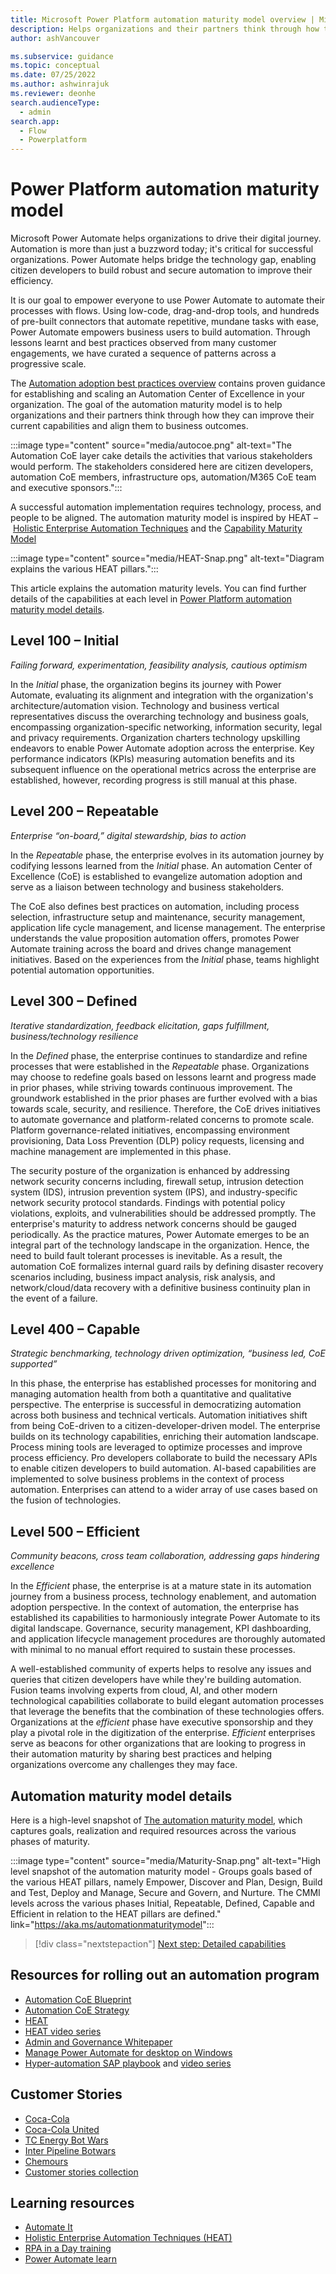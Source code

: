 ```yaml
---
title: Microsoft Power Platform automation maturity model overview | Microsoft Docs
description: Helps organizations and their partners think through how they can improve their current RPA and hyperautomation capabilities and align them to business outcomes.
author: ashVancouver

ms.subservice: guidance
ms.topic: conceptual
ms.date: 07/25/2022
ms.author: ashwinrajuk
ms.reviewer: deonhe
search.audienceType: 
  - admin
search.app: 
  - Flow
  - Powerplatform
---
```


# Power Platform automation maturity model

Microsoft Power Automate helps organizations to drive their digital journey. Automation is more than just a buzzword today; it's critical for successful organizations. Power Automate helps bridge the technology gap, enabling citizen developers to build robust and secure automation to improve their efficiency.

It is our goal to empower everyone to use Power Automate to automate their processes with flows. Using low-code, drag-and-drop tools, and hundreds of pre-built connectors that automate repetitive, mundane tasks with ease, Power Automate empowers business users to build automation. Through lessons learnt and best practices observed from many customer engagements, we have curated a sequence of patterns across a progressive scale.

The [Automation adoption best practices overview](https://aka.ms/autocoeblueprint) contains proven guidance for establishing and scaling an Automation Center of Excellence in your organization. The goal of the automation maturity model is to help organizations and their partners think through how they can improve their current capabilities and align them to business outcomes.

<!--Todo The pngs are not displaying in the doc-->

:::image type="content" source="media/autocoe.png" alt-text="The Automation CoE layer cake details the activities that various stakeholders would perform. The stakeholders considered here are citizen developers, automation CoE members, infrastructure ops, automation/M365 CoE team and executive sponsors.":::

<!--Todo We should not link to blogs from documentaion. Blogs aren't updated, not are they localized. This makes for a poor customer experience. Is there a doc we can link to that explains HEAT-->
A successful automation implementation requires technology, process, and people to be aligned. The automation maturity model is inspired by HEAT – [Holistic Enterprise Automation Techniques](https://powerautomate.microsoft.com/blog/heat-holistic-enterprise-automation-techniques-for-rpa-and-more/) and the [Capability Maturity Model](https://cmmiinstitute.com/learning/appraisals/levels)

:::image type="content" source="media/HEAT-Snap.png" alt-text="Diagram explains the various HEAT pillars.":::

This article explains the automation maturity levels. You can find further details of the capabilities at each level in [Power Platform automation maturity model details](automation-maturity-model-details.md).

## Level 100 – Initial

*Failing forward, experimentation, feasibility analysis, cautious optimism*

In the *Initial* phase, the organization begins its journey with Power Automate, evaluating its alignment and integration with the organization's architecture/automation vision. Technology and business vertical representatives discuss the overarching technology and business goals, encompassing organization-specific networking, information security, legal and privacy requirements. Organization charters technology upskilling endeavors to enable Power Automate adoption across the enterprise. Key performance indicators (KPIs) measuring automation benefits and its subsequent influence on the operational metrics across the enterprise are established, however, recording progress is still manual at this phase.

## Level 200 – Repeatable

*Enterprise “on-board,” digital stewardship, bias to action*

In the *Repeatable* phase, the enterprise evolves in its automation journey by codifying lessons learned from the *Initial* phase. An automation Center of Excellence (CoE) is established to evangelize automation adoption and serve as a liaison between technology and business stakeholders.

The CoE also defines best practices on automation, including process selection, infrastructure setup and maintenance, security management, application life cycle management, and license management. The enterprise understands the value proposition automation offers, promotes Power Automate training across the board and drives change management initiatives. Based on the experiences from the *Initial* phase, teams highlight potential automation opportunities.

## Level 300 – Defined

*Iterative standardization, feedback elicitation, gaps fulfillment, business/technology resilience*

In the *Defined* phase, the enterprise continues to standardize and refine processes that were established in the *Repeatable* phase. Organizations may choose to redefine goals based on lessons learnt and progress made in prior phases, while striving towards continuous improvement. The groundwork established in the prior phases are further evolved with a bias towards scale, security, and resilience. Therefore, the CoE drives initiatives to automate governance and platform-related concerns to promote scale. Platform governance-related initiatives, encompassing environment provisioning, Data Loss Prevention (DLP) policy requests, licensing and machine management are implemented in this phase.

<!--Todo here, and other places, we seend to use "enterprice" and "organization" interchangeably. It's a bit confusing. Is there a difference in the context of the maturity model-->
The security posture of the organization is enhanced by addressing network security concerns including, firewall setup, intrusion detection system (IDS), intrusion prevention system (IPS), and industry-specific network security protocol standards. Findings with potential policy violations, exploits, and vulnerabilities should be addressed promptly. The enterprise's maturity to address network concerns should be gauged periodically. As the practice matures, Power Automate emerges to be an integral part of the technology landscape in the organization. Hence, the need to build fault tolerant processes is inevitable. As a result, the automation CoE formalizes internal guard rails by defining disaster recovery scenarios including, business impact analysis, risk analysis, and network/cloud/data recovery with a definitive business continuity plan in the event of a failure.

## Level 400 – Capable

*Strategic benchmarking, technology driven optimization, “business led, CoE supported”*

In this phase, the enterprise has established processes for monitoring and managing automation health from both a quantitative and qualitative perspective. The enterprise is successful in democratizing automation across both business and technical verticals. Automation initiatives shift from being CoE-driven to a citizen-developer-driven model. The enterprise builds on its technology capabilities, enriching their automation landscape. Process mining tools are leveraged to optimize processes and improve process efficiency. Pro developers collaborate to build the necessary APIs to enable citizen developers to build automation. AI-based capabilities are implemented to solve business problems in the context of process automation. Enterprises can attend to a wider array of use cases based on the fusion of technologies.

## Level 500 – Efficient

*Community beacons, cross team collaboration, addressing gaps hindering excellence*

In the *Efficient* phase, the enterprise is at a mature state in its automation journey from a business process, technology enablement, and automation adoption perspective. In the context of automation, the enterprise has established its capabilities to harmoniously integrate Power Automate to its digital landscape. Governance, security management, KPI dashboarding, and application lifecycle management procedures are thoroughly automated with minimal to no manual effort required to sustain these processes.

A well-established community of experts helps to resolve any issues and queries that citizen developers have while they're building automation. Fusion teams involving experts from cloud, AI, and other modern technological capabilities collaborate to build elegant automation processes that leverage the benefits that the combination of these technologies offers. Organizations at the *efficient* phase have executive sponsorship and they play a pivotal role in the digitization of the enterprise. *Efficient* enterprises serve as beacons for other organizations that are looking to progress in their automation maturity by sharing best practices and helping organizations overcome any challenges they may face.

## Automation maturity model details

<!--todo: Should we really be linking to the details doc here and refer to it as a high-level snapshot? -->
Here is a high-level snapshot of [The automation maturity model](/automation-maturity-model-details.md), which captures goals, realization and required resources across the various phases of maturity.

:::image type="content" source="media/Maturity-Snap.png" alt-text="High level snapshot of the automation maturity model - Groups goals based of the various HEAT pillars, namely Empower, Discover and Plan, Design, Build and Test, Deploy and Manage, Secure and Govern, and Nurture. The CMMI levels across the various phases Initial, Repeatable, Defined, Capable and Efficient in relation to the HEAT pillars are defined." link="https://aka.ms/automationmaturitymodel":::

> [!div class="nextstepaction"]
> [Next step: Detailed capabilities](automation-maturity-model-details.md)

## Resources for rolling out an automation program

- [Automation CoE Blueprint](https://aka.ms/autocoeblueprint)
- [Automation CoE Strategy](https://aka.ms/autocoestrategy)
- [HEAT](https://aka.ms/rpapnp)
- [HEAT video series](https://aka.ms/rpapnpvideo)
- [Admin and Governance Whitepaper](https://aka.ms/autocoeadminwhitepaper)
- [Manage Power Automate for desktop on Windows](https://aka.ms/padonwindowspnp)
- [Hyper-automation SAP playbook](https://aka.ms/MicrosoftRPAPlaybookForSAPGUI) and [video series](https://aka.ms/AutomateItSAPSeries)

## Customer Stories

- [Coca-Cola](https://aka.ms/cocacolaautomationplatform)
- [Coca-Cola United](https://aka.ms/cocacolaunitedrpa)
- [TC Energy Bot Wars](https://aka.ms/Bot-Wars)
- [Inter Pipeline Botwars](https://youtu.be/bzN3CkOt_go?t=1773)
- [Chemours](https://www.youtube.com/watch?v=ZnSsixwJDQ0)
- [Customer stories collection](https://aka.ms/powerautomatestories)

## Learning resources

- [Automate It](https://aka.ms/AutomateIt)
- [Holistic Enterprise Automation Techniques (HEAT)](https://aka.ms/rpapnp)
- [RPA in a Day training](https://aka.ms/RPAinaDayPackage)
- [Power Automate learn](https://docs.microsoft.com/learn/browse/?expanded=power-platform&amp;products=power-automate&amp;resource_type=learning%20path&amp;roles=maker")
